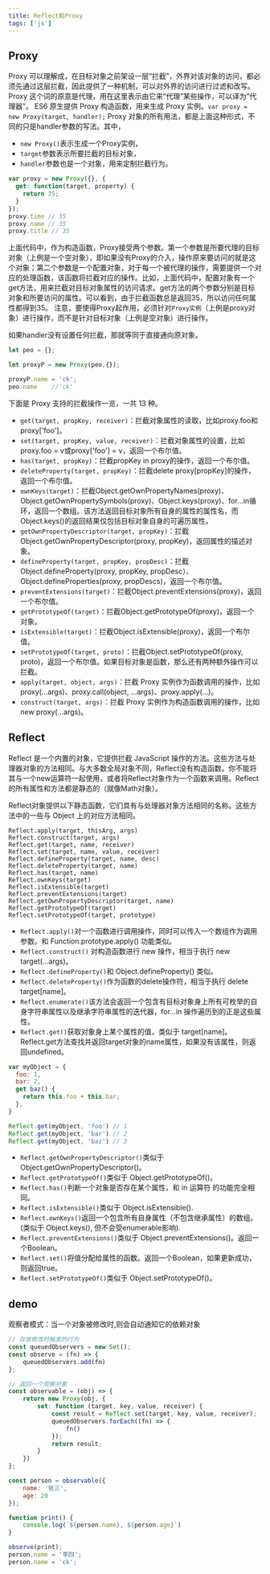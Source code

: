 ```yaml
---
title: Reflect和Proxy
tags: ['js']
---
```


## Proxy
Proxy 可以理解成，在目标对象之前架设一层“拦截”，外界对该对象的访问，都必须先通过这层拦截，因此提供了一种机制，可以对外界的访问进行过滤和改写。Proxy 这个词的原意是代理，用在这里表示由它来“代理”某些操作，可以译为“代理器”。
ES6 原生提供 Proxy 构造函数，用来生成 Proxy 实例。`var proxy = new Proxy(target, handler);`
Proxy 对象的所有用法，都是上面这种形式，不同的只是handler参数的写法。其中，
+ `new Proxy()`表示生成一个Proxy实例，
+ `target`参数表示所要拦截的目标对象，
+ `handler`参数也是一个对象，用来定制拦截行为。

```js
var proxy = new Proxy({}, {
  get: function(target, property) {
    return 35;
  }
});
proxy.time // 35
proxy.name // 35
proxy.title // 35
```
上面代码中，作为构造函数，Proxy接受两个参数。第一个参数是所要代理的目标对象（上例是一个空对象），即如果没有Proxy的介入，操作原来要访问的就是这个对象；第二个参数是一个配置对象，对于每一个被代理的操作，需要提供一个对应的处理函数，该函数将拦截对应的操作。比如，上面代码中，配置对象有一个get方法，用来拦截对目标对象属性的访问请求。get方法的两个参数分别是目标对象和所要访问的属性。可以看到，由于拦截函数总是返回35，所以访问任何属性都得到35。
注意，要使得Proxy起作用，必须针对`Proxy实例`（上例是proxy对象）进行操作，而不是针对目标对象（上例是空对象）进行操作。

如果handler没有设置任何拦截，那就等同于直接通向原对象。

```js
let peo = {};

let proxyP = new Proxy(peo,{});

proxyP.name = 'ck';
peo.name    //'ck'

```
下面是 Proxy 支持的拦截操作一览，一共 13 种。
+ `get(target, propKey, receiver)`：拦截对象属性的读取，比如proxy.foo和proxy['foo']。
+ `set(target, propKey, value, receiver)`：拦截对象属性的设置，比如proxy.foo = v或proxy['foo'] = v，返回一个布尔值。
+ `has(target, propKey)`：拦截propKey in proxy的操作，返回一个布尔值。
+ `deleteProperty(target, propKey)`：拦截delete proxy[propKey]的操作，返回一个布尔值。
+ `ownKeys(target)`：拦截Object.getOwnPropertyNames(proxy)、Object.getOwnPropertySymbols(proxy)、Object.keys(proxy)、for...in循环，返回一个数组。该方法返回目标对象所有自身的属性的属性名，而Object.keys()的返回结果仅包括目标对象自身的可遍历属性。
+ `getOwnPropertyDescriptor(target, propKey)`：拦截Object.getOwnPropertyDescriptor(proxy, propKey)，返回属性的描述对象。
+ `defineProperty(target, propKey, propDesc)`：拦截Object.defineProperty(proxy, propKey, propDesc）、Object.defineProperties(proxy, propDescs)，返回一个布尔值。
+ `preventExtensions(target)`：拦截Object.preventExtensions(proxy)，返回一个布尔值。
+ `getPrototypeOf(target)`：拦截Object.getPrototypeOf(proxy)，返回一个对象。
+ `isExtensible(target)`：拦截Object.isExtensible(proxy)，返回一个布尔值。
+ `setPrototypeOf(target, proto)`：拦截Object.setPrototypeOf(proxy, proto)，返回一个布尔值。如果目标对象是函数，那么还有两种额外操作可以拦截。
+ `apply(target, object, args)`：拦截 Proxy 实例作为函数调用的操作，比如proxy(...args)、proxy.call(object, ...args)、proxy.apply(...)。
+ `construct(target, args)`：拦截 Proxy 实例作为构造函数调用的操作，比如new proxy(...args)。


## Reflect
Reflect 是一个内置的对象，它提供拦截 JavaScript 操作的方法。这些方法与处理器对象的方法相同。与大多数全局对象不同，Reflect没有构造函数。你不能将其与一个new运算符一起使用，或者将Reflect对象作为一个函数来调用。Reflect的所有属性和方法都是静态的（就像Math对象）。

Reflect对象提供以下静态函数，它们具有与处理器对象方法相同的名称。这些方法中的一些与 Object 上的对应方法相同。
```
Reflect.apply(target, thisArg, args)
Reflect.construct(target, args)
Reflect.get(target, name, receiver)
Reflect.set(target, name, value, receiver)
Reflect.defineProperty(target, name, desc)
Reflect.deleteProperty(target, name)
Reflect.has(target, name)
Reflect.ownKeys(target)
Reflect.isExtensible(target)
Reflect.preventExtensions(target)
Reflect.getOwnPropertyDescriptor(target, name)
Reflect.getPrototypeOf(target)
Reflect.setPrototypeOf(target, prototype)
```
+ `Reflect.apply()`对一个函数进行调用操作，同时可以传入一个数组作为调用参数。和 Function.prototype.apply() 功能类似。
+ `Reflect.construct()`
对构造函数进行 new 操作，相当于执行 new target(...args)。
+ `Reflect.defineProperty()`和 Object.defineProperty() 类似。
+ `Reflect.deleteProperty()`作为函数的delete操作符，相当于执行 delete target[name]。
+ `Reflect.enumerate()`该方法会返回一个包含有目标对象身上所有可枚举的自身字符串属性以及继承字符串属性的迭代器，for...in 操作遍历到的正是这些属性。
+ `Reflect.get()`获取对象身上某个属性的值，类似于 target[name]。
Reflect.get方法查找并返回target对象的name属性，如果没有该属性，则返回undefined。

```js
var myObject = {
  foo: 1,
  bar: 2,
  get baz() {
    return this.foo + this.bar;
  },
}

Reflect.get(myObject, 'foo') // 1
Reflect.get(myObject, 'bar') // 2
Reflect.get(myObject, 'baz') // 3
```
+ `Reflect.getOwnPropertyDescriptor()`类似于 Object.getOwnPropertyDescriptor()。
+ `Reflect.getPrototypeOf()`类似于 Object.getPrototypeOf()。
+ `Reflect.has()`判断一个对象是否存在某个属性，和 in 运算符 的功能完全相同。
+ `Reflect.isExtensible()`类似于 Object.isExtensible().
+ `Reflect.ownKeys()`返回一个包含所有自身属性（不包含继承属性）的数组。(类似于 Object.keys(), 但不会受enumerable影响).
+ `Reflect.preventExtensions()`类似于 Object.preventExtensions()。返回一个Boolean。
+ `Reflect.set()`将值分配给属性的函数。返回一个Boolean，如果更新成功，则返回true。
+ `Reflect.setPrototypeOf()`类似于 Object.setPrototypeOf()。



## demo

观察者模式：当一个对象被修改时,则会自动通知它的依赖对象
```js
// 存放修改时触发的行为
const queuedObservers = new Set();
const observe = (fn) => {
    queuedObservers.add(fn)
};

// 返回一个观察对象
const observable = (obj) => {
    return new Proxy(obj, {
        set: function (target, key, value, receiver) {
            const result = Reflect.set(target, key, value, receiver);
            queuedObservers.forEach((fn) => {
                fn()
            });
            return result;
        }
    })
};

const person = observable({
    name: '张三',
    age: 20
});

function print() {
    console.log(`${person.name}, ${person.age}`)
}

observe(print);
person.name = '李四';
person.name = 'ck';
```
